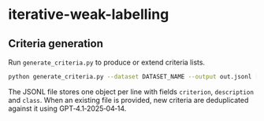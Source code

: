 # iterative-weak-labelling

## Criteria generation

Run `generate_criteria.py` to produce or extend criteria lists.

```bash
python generate_criteria.py --dataset DATASET_NAME --output out.jsonl [--existing criteria.jsonl]
```

The JSONL file stores one object per line with fields `criterion`, `description` and `class`.
When an existing file is provided, new criteria are deduplicated against it using GPT‑4.1‑2025‑04‑14.
